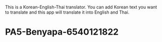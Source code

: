 This is a Korean-English-Thai translator. You can add Korean text you want to translate and this app will translate it into English and Thai.

# PA5-Benyapa-6540121822
